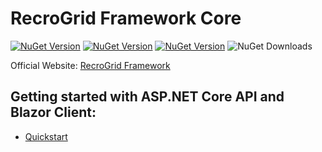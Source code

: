 # RecroGrid Framework Core

[![NuGet Version](https://img.shields.io/nuget/v/RecroGrid.svg?label=RGF.Core)](https://www.nuget.org/packages/Recrovit.RecroGridFramework.Core/) [![NuGet Version](https://img.shields.io/nuget/v/Recrovit.RecroGridFramework.Client.Blazor.UI.svg?label=RGF.Client.Blazor.UI)](https://www.nuget.org/packages/Recrovit.RecroGridFramework.Client.Blazor.UI/) [![NuGet Version](https://img.shields.io/nuget/v/RecroGrid.svg?label=RecroGrid)](https://www.nuget.org/packages/RecroGrid/) ![NuGet Downloads](https://img.shields.io/nuget/dt/RecroGrid)

Official Website: [RecroGrid Framework](https://RecroGridFramework.com) 

## Getting started with ASP.NET Core API and Blazor Client:

- [Quickstart](https://RecroGridFramework.com/quickstart)